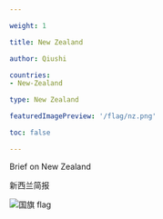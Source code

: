```yaml
---

weight: 1

title: New Zealand

author: Qiushi 

countries: 
- New-Zealand

type: New Zealand

featuredImagePreview: '/flag/nz.png'

toc: false 

---
```


Brief on New Zealand

新西兰简报 

<!--more-->

![国旗 flag](/flag/nz.png)